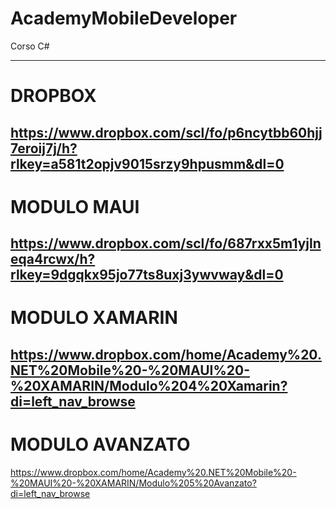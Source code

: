 # AcademyMobileDeveloper
Corso C#

---------------------------
# DROPBOX
https://www.dropbox.com/scl/fo/p6ncytbb60hjj7eroij7j/h?rlkey=a581t2opjv9015srzy9hpusmm&dl=0
---------------------------
# MODULO MAUI
https://www.dropbox.com/scl/fo/687rxx5m1yjlneqa4rcwx/h?rlkey=9dgqkx95jo77ts8uxj3ywvway&dl=0
---------------------------
# MODULO XAMARIN
https://www.dropbox.com/home/Academy%20.NET%20Mobile%20-%20MAUI%20-%20XAMARIN/Modulo%204%20Xamarin?di=left_nav_browse
---------------------------
# MODULO AVANZATO
https://www.dropbox.com/home/Academy%20.NET%20Mobile%20-%20MAUI%20-%20XAMARIN/Modulo%205%20Avanzato?di=left_nav_browse
